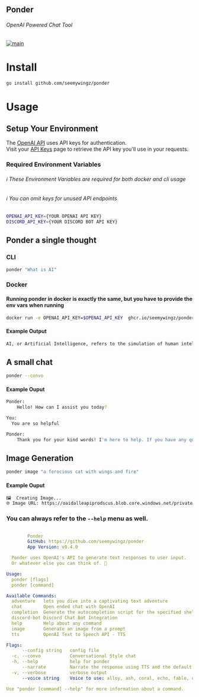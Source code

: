 Ponder
-------
###### OpenAI Powered Chat Tool    
[![main](https://github.com/seemywingz/ponder/actions/workflows/dockerBuildX.yml/badge.svg?branch=main)](https://github.com/seemywingz/ponder/actions/workflows/dockerBuildX.yml)


# Install
```bash
go install github.com/seemywingz/ponder
```

# Usage
## Setup Your Environment
The [OpenAI API](https://platform.openai.com/docs/api-reference/authentication) uses API keys for authentication.  
Visit your [API Keys](https://platform.openai.com/account/api-keys) page to retrieve the API key you'll use in your requests.


### Required Environment Variables
###### ℹ️ These Environment Variables are required for both docker and cli usage
###### ℹ️ You can omit keys for unused API endpoints
```bash
OPENAI_API_KEY={YOUR OPENAI API KEY}
DISCORD_API_KEY={YOUR DISCORD BOT API KEY}
```



## Ponder a single thought
### CLI
```bash
ponder "What is AI"
```
### Docker
#### Running ponder in docker is exactly the same, but you have to provide the env vars when running
```bash
docker run -e OPENAI_API_KEY=$OPENAI_API_KEY  ghcr.io/seemywingz/ponder:latest "What is AI"
```
#### Example Output
```bash
AI, or Artificial Intelligence, refers to the simulation of human intelligence processes by machines, especially computer systems. These processes include learning (the acquisition of information and rules for using the information), reasoning (using the rules to reach approximate or definite conclusions), and self-correction.
```

## A small chat
```bash
ponder --convo
```
#### Example Ouput
```bash
Ponder:
    Hello! How can I assist you today?

You:
  You are so helpful

Ponder:
    Thank you for your kind words! I'm here to help. If you have any questions or need assistance with something, feel free to ask.
```

## Image Generation
```bash
ponder image "a ferocious cat with wings and fire"
```
#### Example Ouput
```bash
🖼  Creating Image...
🌐 Image URL: https://oaidalleapiprodscus.blob.core.windows.net/private/org-RCMQxIXre0Olhs0AvLVp672o/user-F1wdcIVNf2VrRqBRD0JWUczI/img-B4gaFhJQFl25authc5zMdw3T.png?st=2023-12-12T19%3A42%3A45Z&se=2023-12-12T21%3A42%3A45Z&sp=r&sv=2021-08-06&sr=b&rscd=inline&rsct=image/png&skoid=6aaadede-4fb3-4698-a8f6-684d7786b067&sktid=a48cca56-e6da-484e-a814-9c849652bcb3&skt=2023-12-12T05%3A22%3A04Z&ske=2023-12-13T05%3A22%3A04Z&sks=b&skv=2021-08-06&sig=RteaU2hpHlz5VElxgxdwUahGHoQmy6SEAVdpsjDbt%2Bg%3D
```

### You can always refer to the `--help` menu as well.
```yaml

        Ponder
        GitHub: https://github.com/seemywingz/ponder
        App Version: v0.4.0

  Ponder uses OpenAI's API to generate text responses to user input.
  Or whatever else you can think of. 🤔

Usage:
  ponder [flags]
  ponder [command]

Available Commands:
  adventure   lets you dive into a captivating text adventure
  chat        Open ended chat with OpenAI
  completion  Generate the autocompletion script for the specified shell
  discord-bot Discord Chat Bot Integration
  help        Help about any command
  image       Generate an image from a prompt
  tts         OpenAI Text to Speech API - TTS

Flags:
      --config string   config file
  -c, --convo           Conversational Style chat
  -h, --help            help for ponder
      --narrate         Narrate the response using TTS and the default audio output
  -v, --verbose         verbose output
      --voice string    Voice to use: alloy, ash, coral, echo, fable, onyx, nova, sage and shimmer (default "onyx")

Use "ponder [command] --help" for more information about a command.
```